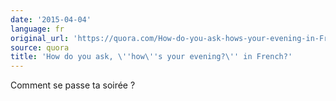 ```yaml
---
date: '2015-04-04'
language: fr
original_url: 'https://quora.com/How-do-you-ask-hows-your-evening-in-French/answer/Clément-Renaud'
source: quora
title: 'How do you ask, \''how\''s your evening?\'' in French?'
---
```


Comment se passe ta soirée ?

